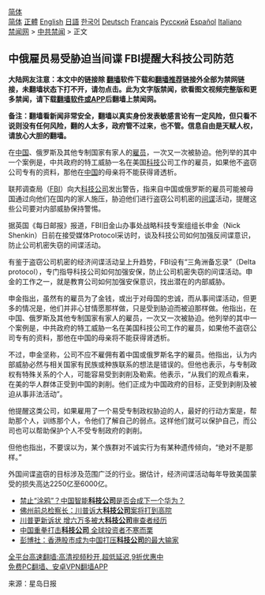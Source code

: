  <!-- 面包屑导航 --> <div class="breadcrumb"><!-- GTranslate: https://gtranslate.io/ -->  <div class="switcher notranslate">  <div class="selected">  <a href="#" onclick="return false;"> 简体</a>  </div>  <div class="option">  <a href="https://www.bannedbook.org" onclick="doGTranslate('zh-CN|zh-CN');jQuery('div.switcher div.selected a').html(jQuery(this).html());return false;" title="简体中文" class="nturl selected"> 简体</a>  <a href="https://www.bannedbook.org/zh-tw/" onclick="doGTranslate('zh-CN|zh-TW');jQuery('div.switcher div.selected a').html(jQuery(this).html());return false;" title="繁體中文" class="nturl"> 正體</a>  <a href="https://www.bannedbook.org/en/" onclick="doGTranslate('zh-CN|en');jQuery('div.switcher div.selected a').html(jQuery(this).html());return false;" title="English" class="nturl"> English</a>  <a href="https://www.bannedbook.org/ja/" onclick="doGTranslate('zh-CN|ja');jQuery('div.switcher div.selected a').html(jQuery(this).html());return false;" title="日本語" class="nturl"> 日語</a>  <a href="https://www.bannedbook.org/ko/" onclick="doGTranslate('zh-CN|ko');jQuery('div.switcher div.selected a').html(jQuery(this).html());return false;" title="한국어" class="nturl"> 한국어</a>  <a href="https://www.bannedbook.org/de/" onclick="doGTranslate('zh-CN|de');jQuery('div.switcher div.selected a').html(jQuery(this).html());return false;" title="Deutsch" class="nturl"> Deutsch</a>  <a href="https://www.bannedbook.org/fr/" onclick="doGTranslate('zh-CN|fr');jQuery('div.switcher div.selected a').html(jQuery(this).html());return false;" title="Français" class="nturl"> Français</a>  <a href="https://www.bannedbook.org/ru/" onclick="doGTranslate('zh-CN|ru');jQuery('div.switcher div.selected a').html(jQuery(this).html());return false;" title="Русский" class="nturl"> Русский</a>  <a href="https://www.bannedbook.org/es/" onclick="doGTranslate('zh-CN|es');jQuery('div.switcher div.selected a').html(jQuery(this).html());return false;" title="Español" class="nturl"> Español</a>  <a href="https://www.bannedbook.org/it/" onclick="doGTranslate('zh-CN|it');jQuery('div.switcher div.selected a').html(jQuery(this).html());return false;" title="Italiano" class="nturl"> Italiano</a>  </div>  </div>      <div class='breadcrumb-sub'><!-- Breadcrumb NavXT 6.3.0 --> <a href="https://www.bannedbook.org/" class="home">禁闻网</a> &gt; <a href="https://www.bannedbook.org/bnews/cbnews/" class="category">中共禁闻</a> &gt; 正文</div></div><h2>中俄雇员易受胁迫当间谍 FBI提醒大科技公司防范</h2> <p class="notice"><b>大陆网友注意：本文中的链接除 <a href="https://github.com/bannedbook/fanqiang" >翻墙</a>软件下载和<a href="https://github.com/killgcd/justmysocks/blob/master/README.md">翻墙推荐</a>链接外全部为禁网链接，未翻墙状态下打不开，请勿点击。此为文字版禁闻，欲看图文视频完整版和更多禁闻，请下载<a href="https://github.com/bannedbook/fanqiang">翻墙软件或APP</a>后翻墙上禁闻网。</p><p>备注：翻墙看新闻非常安全，翻墙以真实身份发表敏感言论有一定风险，但只看不说则没有任何风险，翻的人太多，政府管不过来，也不管。信息自由是天赋人权，请放心大胆的翻墙。</b></p>  <div class="entry"> <p id="summary">在<span class='wp_keywordlink_affiliate'><a href="https://www.bannedbook.org/" title="中国" target="_blank">中国</a></span>、俄罗斯及其他专制国家有家人的<a href="https://www.bannedbook.org/bnews/tag/%E9%9B%87%E5%91%98/" class="st_tag internal_tag" rel="tag" title="标签 雇员 下的日志">雇员</a>，一次又一次被胁迫。他列举的其中一个案例是，中共政府的特工威胁一名在美国<a href="https://www.bannedbook.org/bnews/tag/%E7%A7%91%E6%8A%80/" class="st_tag internal_tag" rel="tag" title="标签 科技 下的日志">科技</a>公司工作的雇员，如果他不盗窃公司专有的资料，那他在<a href="https://www.bannedbook.org/bnews/tag/%E4%B8%AD%E5%9B%BD/" class="st_tag internal_tag" rel="tag" title="标签 中国 下的日志">中国</a>的母亲将不能获得肾透析。</p> <p id="conimg">联邦调查局（<a href="https://www.bannedbook.org/bnews/tag/fbi/" class="st_tag internal_tag" rel="tag" title="标签 FBI 下的日志">FBI</a>）向大<a href="https://www.bannedbook.org/bnews/tag/%E7%A7%91%E6%8A%80%E5%85%AC%E5%8F%B8/" class="st_tag internal_tag" rel="tag" title="标签 科技公司 下的日志">科技公司</a>发出警告，指来自中国或俄罗斯的雇员可能被母国通过向他们在国内的家人施压，胁迫他们进行盗窃公司机密的<a href="https://www.bannedbook.org/bnews/tag/%e9%97%b4%e8%b0%8d/" class="st_tag internal_tag" rel="tag" title="标签 间谍 下的日志">间谍</a>活动，提醒这些公司要对内部威胁保持警惕。</p>  <p>据英国《每日邮报》报道，FBI旧金山办事处战略科技专案组组长申金（Nick Shenkin）日前在接受媒体Protocol采访时，谈及科技公司如何加强反间谍意识，防止公司机密失窃的间谍活动。</p> <p>有鉴于盗窃公司机密的经济间谍活动呈上升趋势，FBI设有“三角洲备忘录”（Delta protocol），专门指导科技公司如何加强安保，防止公司机密失窃的间谍活动。申金的工作之一，就是教育公司如何加强安保意识，找出潜在的内部威胁。</p>  <p>申金指出，虽然有的雇员为了金钱，或出于对母国的忠诚，而从事间谍活动，但更多的情况是，他们并非心甘情愿那样做，只是受到胁迫而被迫那样做。他指出，在中国、俄罗斯及其他专制国家有家人的雇员，一次又一次被胁迫。他列举的其中一个案例是，中共政府的特工威胁一名在美国科技公司工作的雇员，如果他不盗窃公司专有的资料，那他在中国的母亲将不能获得肾透析。</p> <p>不过，申金坚称，公司不应不雇佣有着中国或俄罗斯名字的雇员。他指出，认为内部威胁必然与相关国家有民族或种族联系的想法是错误的。但他也表示，与专制政权有特殊关系的个人，可能容易受到剥削及勒索。他表示，“从我们的观点看来，在美的华人群体正受到中国的剥削。他们正成为中国政府的目标，正受到剥削及被迫从事非法活动”。</p>  <p>他提醒这类公司，如果雇用了一个易受专制政权胁迫的人，最好的行动方案是，帮助那个人，训练那个人，令他们了解自己的弱点。这样他们就可以保护自己，而公司也可以帮助保护个人不受专制政府的剥削。</p> <p>但他也指出，不要误以为，某个族群对不诚实行为有某种遗传倾向，“绝对不是那样。”</p>  <p>外国间谍盗窃的目标涉及范围广泛的行业。据估计，经济间谍活动每年导致美国蒙受的损失高达2250亿至6000亿。</p> <ul class='op-related-articles' title='相关阅读'> <li><a href='https://www.bannedbook.org/bnews/headline/20210812/1604834.html' target='_blank'>禁止“涂鸦”？中国智能<b>科技公司</b>是否会成下一个华为？</a></li> <li><a href='https://www.bannedbook.org/bnews/comments/20210807/1601828.html' target='_blank'>佛州前总检察长：川普诉大<b>科技公司</b>案将打到高院</a></li> <li><a href='https://www.bannedbook.org/bnews/comments/20210803/1599245.html' target='_blank'>川普更新诉状 增六万多被大<b>科技公司</b>审查者经历</a></li> <li><a href='https://www.bannedbook.org/bnews/baitai/20210802/1599020.html' target='_blank'>中国重拳打击<b>科技公司</b> 全球投资者不寒而栗</a></li> <li><a href='https://www.bannedbook.org/bnews/headline/20210725/1594050.html' target='_blank'>彭博社：香港股市成为中国打压<b>科技公司</b>的最大输家</a></li> </ul> <p class="texttj"> <a href="https://github.com/bannedbook/fanqiang/wiki/V2ray%E6%9C%BA%E5%9C%BA" target="_blank">全平台高速翻墙:高清视频秒开,超低延迟,9折优惠中</a><br/> <a href="https://github.com/bannedbook/fanqiang/wiki/%E7%A6%81%E9%97%BB%E7%BD%91%E5%AE%89%E5%8D%93%E7%BF%BB%E5%A2%99%E6%96%B0%E9%97%BBAPP" target="_blank">免费PC翻墙、安卓VPN翻墙APP</a></p><p> 来源：星岛日报 </p><a name='sharetosocial'></a>  <div style="margin-bottom:5px;padding-bottom:5px;clear:both"> <div id="archive-pix-1" class="banner-ads"> <!-- AuctionX Display platform tag START --> <div id="26318x728x90x621x_ADSLOT2" clicktrack="%%CLICK_URL_ESC%%"></div> <!-- AuctionX Display platform tag END --> </div> <div id="archive-pix-2" class="banner-ads"> <!-- AuctionX Display platform tag START --> <div id="26315x300x250x621x_ADSLOT2" clicktrack="%%CLICK_URL_ESC%%"></div> <!-- AuctionX Display platform tag END --> </div> </div>  <div id="archive-pix-1" class="banner-ads"> <!-- AuctionX Display platform tag START --> <div id="26318x728x90x621x_ADSLOT3" clicktrack="%%CLICK_URL_ESC%%"></div> <!-- AuctionX Display platform tag END --> </div> </div><!--END ENTRY--> 